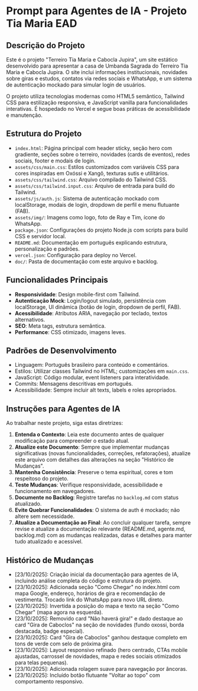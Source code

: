 # Prompt para Agentes de IA - Projeto Tia Maria EAD

## Descrição do Projeto

Este é o projeto "Terreiro Tia Maria e Cabocla Jupira", um site estático desenvolvido para apresentar a casa de Umbanda Sagrada do Terreiro Tia Maria e Cabocla Jupira. O site inclui informações institucionais, novidades sobre giras e estudos, contatos via redes sociais e WhatsApp, e um sistema de autenticação mockado para simular login de usuários.

O projeto utiliza tecnologias modernas como HTML5 semântico, Tailwind CSS para estilização responsiva, e JavaScript vanilla para funcionalidades interativas. É hospedado no Vercel e segue boas práticas de acessibilidade e manutenção.

## Estrutura do Projeto

- `index.html`: Página principal com header sticky, seção hero com gradiente, seções sobre o terreiro, novidades (cards de eventos), redes sociais, footer e modais de login.
- `assets/css/main.css`: Estilos customizados com variáveis CSS para cores inspiradas em Oxóssi e Xangô, texturas sutis e utilitários.
- `assets/css/tailwind.css`: Arquivo compilado do Tailwind CSS.
- `assets/css/tailwind.input.css`: Arquivo de entrada para build do Tailwind.
- `assets/js/auth.js`: Sistema de autenticação mockado com localStorage, modais de login, dropdown de perfil e menu flutuante (FAB).
- `assets/img/`: Imagens como logo, foto de Ray e Tim, ícone do WhatsApp.
- `package.json`: Configurações do projeto Node.js com scripts para build CSS e servidor local.
- `README.md`: Documentação em português explicando estrutura, personalização e padrões.
- `vercel.json`: Configuração para deploy no Vercel.
- `doc/`: Pasta de documentação com este arquivo e backlog.

## Funcionalidades Principais

- **Responsividade**: Design mobile-first com Tailwind.
- **Autenticação Mock**: Login/logout simulado, persistência com localStorage, UI dinâmica (botão de login, dropdown de perfil, FAB).
- **Acessibilidade**: Atributos ARIA, navegação por teclado, textos alternativos.
- **SEO**: Meta tags, estrutura semântica.
- **Performance**: CSS otimizado, imagens leves.

## Padrões de Desenvolvimento

- Linguagem: Português brasileiro para conteúdo e comentários.
- Estilos: Utilizar classes Tailwind no HTML; customizações em `main.css`.
- JavaScript: Código modular, event listeners para interatividade.
- Commits: Mensagens descritivas em português.
- Acessibilidade: Sempre incluir alt texts, labels e roles apropriados.

## Instruções para Agentes de IA

Ao trabalhar neste projeto, siga estas diretrizes:

1. **Entenda o Contexto**: Leia este documento antes de qualquer modificação para compreender o estado atual.
2. **Atualize este Documento**: Sempre que implementar mudanças significativas (novas funcionalidades, correções, refatorações), atualize este arquivo com detalhes das alterações na seção "Histórico de Mudanças".
3. **Mantenha Consistência**: Preserve o tema espiritual, cores e tom respeitoso do projeto.
4. **Teste Mudanças**: Verifique responsividade, acessibilidade e funcionamento em navegadores.
5. **Documente no Backlog**: Registre tarefas no `backlog.md` com status atualizado.
6. **Evite Quebrar Funcionalidades**: O sistema de auth é mockado; não altere sem necessidade.
7. **Atualize a Documentação ao Final**: Ao concluir qualquer tarefa, sempre revise e atualize a documentação relevante (README.md, agente.md, backlog.md) com as mudanças realizadas, datas e detalhes para manter tudo atualizado e acessível.

## Histórico de Mudanças

- [23/10/2025]: Criação inicial da documentação para agentes de IA, incluindo análise completa do código e estrutura do projeto.
- [23/10/2025]: Adicionada seção "Como Chegar" no index.html com mapa Google, endereço, horários de gira e recomendação de vestimenta. Trocado link do WhatsApp para novo URL direto.
- [23/10/2025]: Invertida a posição do mapa e texto na seção "Como Chegar" (mapa agora na esquerda).
- [23/10/2025]: Removido card "Não haverá gira!" e dado destaque ao card "Gira de Caboclos" na seção de novidades (fundo oxossi, borda destacada, badge especial).
- [23/10/2025]: Card "Gira de Caboclos" ganhou destaque completo em tons de verde com selo de próxima gira.
- [23/10/2025]: Layout responsivo refinado (hero centrado, CTAs mobile ajustadas, carrossel de novidades, mapa e redes sociais otimizados para telas pequenas).
- [23/10/2025]: Adicionada rolagem suave para navegação por âncoras.
- [23/10/2025]: Incluído botão flutuante "Voltar ao topo" com comportamento responsivo.
